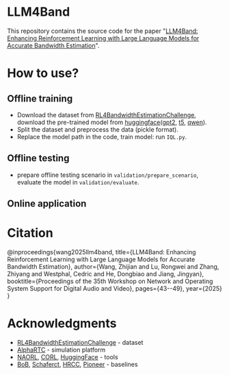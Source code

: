# LLM4Band
This repository contains the source code for the paper "[LLM4Band: Enhancing Reinforcement Learning with Large Language Models for Accurate Bandwidth Estimation](https://dl.acm.org/doi/10.1145/3712678.3721880)".

# How to use?
## Offline training
- Download the dataset from [RL4BandwidthEstimationChallenge](https://github.com/microsoft/RL4BandwidthEstimationChallenge), download the pre-trained model from [huggingface](https://huggingface.co/)([gpt2](https://huggingface.co/openai-community/gpt2), [t5](https://huggingface.co/google-t5/t5-base), [qwen](https://huggingface.co/Qwen/Qwen1.5-0.5B)).
- Split the dataset and preprocess the data (pickle format).
- Replace the model path in the code, train model: run `IQL.py`.
## Offline testing
- prepare offline testing scenario in `validation/prepare_scenario`, evaluate the model in `validation/evaluate`.
## Online application
# Citation
@inproceedings{wang2025llm4band,
  title={LLM4Band: Enhancing Reinforcement Learning with Large Language Models for Accurate Bandwidth Estimation},
  author={Wang, Zhijian and Lu, Rongwei and Zhang, Zhiyang and Westphal, Cedric and He, Dongbiao and Jiang, Jingyan},
  booktitle={Proceedings of the 35th Workshop on Network and Operating System Support for Digital Audio and Video},
  pages={43--49},
  year={2025}
}
# Acknowledgments
- [RL4BandwidthEstimationChallenge](https://github.com/microsoft/RL4BandwidthEstimationChallenge) - dataset
- [AlphaRTC](https://github.com/OpenNetLab/AlphaRTC) - simulation platform
- [NAORL](https://github.com/bytedance/offline-RL-congestion-control), [CORL](https://github.com/tinkoff-ai/CORL), [HuggingFace](https://huggingface.co/) - tools
- [BoB](https://github.com/NUStreaming/BoB), [Schaferct](https://github.com/n13eho/Schaferct), [HRCC](https://github.com/thegreatwb/HRCC), [Pioneer](https://github.com/sjtu-medialab/Pioneer) - baselines
